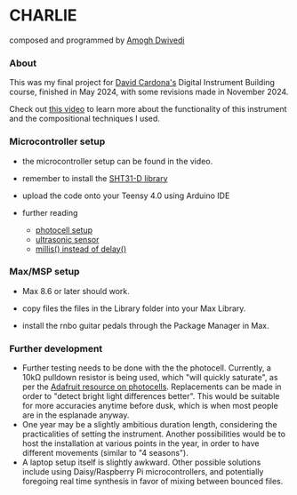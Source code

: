 
# CHARLIE

composed and programmed by [Amogh Dwivedi](https://www.amoghdwivedi.com)
### About
This was my final project for [David Cardona's](https://college.berklee.edu/faculty/david-cardona) Digital Instrument Building course, finished in May 2024, with some revisions made in November 2024. 

Check out [this video](https://youtu.be/u3bhTx4QBjI) to learn more about the functionality of this instrument and the compositional techniques I used.

### Microcontroller setup

* the microcontroller setup can be found in the video.

* remember to install the [SHT31-D library](https://www.adafruit.com/product/2857)

* upload the code onto your Teensy 4.0 using Arduino IDE

* further reading
    * [photocell setup](https://learn.adafruit.com/photocells/overview)
    * [ultrasonic sensor](https://projecthub.arduino.cc/Isaac100/getting-started-with-the-hc-sr04-ultrasonic-sensor-7cabe1)
    * [millis() instead of delay()](https://www.norwegiancreations.com/2017/09/arduino-tutorial-using-millis-instead-of-delay/)

### Max/MSP setup
* Max 8.6 or later should work.

* copy files the files in the Library folder into your Max Library.

* install the rnbo guitar pedals through the Package Manager in Max. 

### Further development
* Further testing needs to be done with the the photocell. Currently, a 10kΩ pulldown resistor is being used, which "will quickly saturate", as per the [Adafruit resource on photocells](https://learn.adafruit.com/photocells/using-a-photocell). Replacements can be made in order to "detect bright light differences better". This would be suitable for more accuracies anytime before dusk, which is when most people are in the esplanade anyway.
* One year may be a slightly ambitious duration length, considering the practicalities of setting the instrument. Another possibilities would be to host the installation at various points in the year, in order to have different movements (similar to "4 seasons"). 
* A laptop setup itself is slightly awkward. Other possible solutions include using Daisy/Raspberry Pi microcontrollers, and potentially foregoing real time synthesis in favor of mixing between bounced files. 
